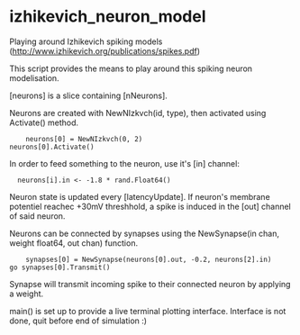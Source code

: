 # izhikevich_neuron_model
Playing around Izhikevich spiking models (http://www.izhikevich.org/publications/spikes.pdf)




This script provides the means to play around this spiking neuron modelisation.

[neurons] is a slice containing [nNeurons].

Neurons are created with NewNIzkvch(id, type), then activated using Activate() method.

          
      	neurons[0] = NewNIzkvch(0, 2)
	neurons[0].Activate()

In order to feed something to the neuron, use it's [in] channel:

      neurons[i].in <- -1.8 * rand.Float64()


Neuron state is updated every [latencyUpdate].
If neuron's membrane potentiel reachec +30mV threshhold, a spike is induced in the [out] channel of said neuron.


Neurons can be connected by synapses using the NewSynapse(in chan, weight float64, out chan) function.

    	synapses[0] = NewSynapse(neurons[0].out, -0.2, neurons[2].in)	
	go synapses[0].Transmit()
      
Synapse will transmit incoming spike to their connected neuron by applying a weight.

main() is set up to provide a live terminal plotting interface.
Interface is not done, quit before end of simulation :)

